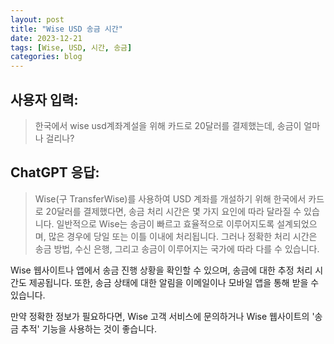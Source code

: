 ```yaml
---
layout: post
title: "Wise USD 송금 시간"
date: 2023-12-21
tags: [Wise, USD, 시간, 송금]
categories: blog
---
```


## 사용자 입력:
> 한국에서 wise usd계좌계설을 위해 카드로 20달러를 결제했는데, 송금이 얼마나 걸리나?

## ChatGPT 응답:
> Wise(구 TransferWise)를 사용하여 USD 계좌를 개설하기 위해 한국에서 카드로 20달러를 결제했다면, 송금 처리 시간은 몇 가지 요인에 따라 달라질 수 있습니다. 일반적으로 Wise는 송금이 빠르고 효율적으로 이루어지도록 설계되었으며, 많은 경우에 당일 또는 이틀 이내에 처리됩니다. 그러나 정확한 처리 시간은 송금 방법, 수신 은행, 그리고 송금이 이루어지는 국가에 따라 다를 수 있습니다.

Wise 웹사이트나 앱에서 송금 진행 상황을 확인할 수 있으며, 송금에 대한 추정 처리 시간도 제공됩니다. 또한, 송금 상태에 대한 알림을 이메일이나 모바일 앱을 통해 받을 수 있습니다.

만약 정확한 정보가 필요하다면, Wise 고객 서비스에 문의하거나 Wise 웹사이트의 '송금 추적' 기능을 사용하는 것이 좋습니다.

